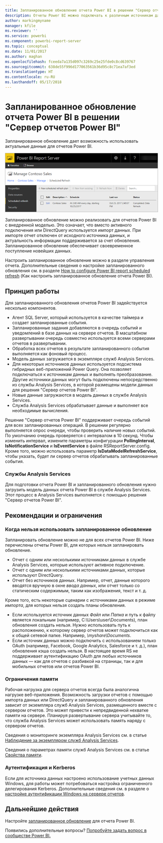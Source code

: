 ```yaml
---
title: Запланированное обновление отчета Power BI в решении "Сервер отчетов Power BI"
description: Отчеты Power BI можно подключать к различным источникам данных. В зависимости от способа использования данных доступны различные источники данных.
author: markingmyname
manager: kfile
ms.reviewer: ''
ms.service: powerbi
ms.component: powerbi-report-server
ms.topic: conceptual
ms.date: 11/01/2017
ms.author: maghan
ms.openlocfilehash: fceeda7a135d097c3269c25e25fde0c8cd639767
ms.sourcegitcommit: 638de55f996d177063561b36d95c8c71ea7af3ed
ms.translationtype: HT
ms.contentlocale: ru-RU
ms.lasthandoff: 05/17/2018
---
```

# <a name="power-bi-report-scheduled-refresh-in-power-bi-report-server"></a>Запланированное обновление отчета Power BI в решении "Сервер отчетов Power BI"
Запланированное обновление дает возможность использовать актуальные данные для отчетов Power BI.

![Запланированное обновление в пределах решения "Сервер отчетов Power BI"](media/scheduled-refresh/scheduled-refresh-success.png)

Запланированное обновление можно реализовать для отчетов Power BI с внедренной моделью. Это означает, что вместо активного подключения или DirectQuery используется импорт данных. При импорте отчет отключен от исходного источника данных, и актуальность информации поддерживается за счет обновления. Запланированное обновление обеспечивает своевременное поступление новейших данных.

Настроить запланированное обновление можно в разделе управления отчета. Дополнительные сведения о настройке запланированного обновления см. в разделе [How to configure Power BI report scheduled refresh](configure-scheduled-refresh.md) (Как настроить запланированное обновление отчета Power BI).

## <a name="how-this-works"></a>Принцип работы
Для запланированного обновления отчетов Power BI задействуется несколько компонентов.

* Агент SQL Server, который используется в качестве таймера и создает запланированные события.
* Запланированные задания добавляются в очередь событий и уведомлений в базе данных на сервере отчетов. В масштабном развертывании очередь совместно используется всеми серверами отчетов в развертывании.
* Обработка всех отчетов в результате запланированного события выполняется как фоновый процесс.
* Модель данных загружается в экземпляре служб Analysis Services.
* Для некоторых источников данных используется подсистема гибридных веб-приложений Power Query. Она позволяет подключаться к источникам данных и выполнять преобразование. Другие источники данных могут быть подключены непосредственно из службы Analysis Services, в которой размещены модели данных для решения "Сервер отчетов Power BI".
* Новые данные загружаются в модель данных в службе Analysis Services.
* Служба Analysis Services обрабатывает данные и выполняет все необходимые вычисления.

Решение "Сервер отчетов Power BI" поддерживает очередь событий для всех запланированных операций. В решении регулярно выполняется опрос очереди, чтобы проверить наличие новых событий. По умолчанию очередь проверяется с интервалом в 10 секунд. Чтобы изменить интервал, измените параметры конфигурации **PollingInterval**, **IsNotificationService** и **IsEventService** в файле RSReportServer.config. Кроме того, можно использовать параметр **IsDataModelRefreshService**, чтобы указать, будет ли сервер отчетов обрабатывать запланированные события.

### <a name="analysis-services"></a>Службы Analysis Services
Для подготовки отчета Power BI и запланированного обновления нужно загрузить модель данных отчета Power BI в службе Analysis Services. Этот процесс в Analysis Services выполняется с помощью решения "Сервер отчетов Power BI".

## <a name="considerations-and-limitations"></a>Рекомендации и ограничения
### <a name="when-scheduled-refresh-cant-be-used"></a>Когда нельзя использовать запланированное обновление
Запланировать обновление можно не для всех отчетов Power BI. Ниже перечислены отчеты Power BI, для которых нельзя запланировать обновление.

* Отчет с одним или несколькими источниками данных в службе Analysis Services, которые используют активное подключение.
* Отчет с одним или несколькими источниками данных, которые используют DirectQuery.
* Отчет без источников данных. Например, отчет, данные которого вводятся вручную в окне *ввода данных*, или отчет только со статическим содержимым, таким как изображения, текст и т. д.

Кроме того, есть некоторые сценарии с источниками данных в режиме *импорта*, для которых нельзя создать планы обновления.

* Если используется источник данных *Файл* или *Папка* и путь к файлу является локальным (например, C:\Users\user\Documents), план обновления создать нельзя. Нужно использовать путь к расположению, к которому сервер отчетов может подключиться как к общей сетевой папке. Например, *\\myshare\Documents*.
* Если источник данных можно подключить с использованием только OAuth (например, Facebook, Google Analytics, Salesforce и т. д.), план обновления кэша создать нельзя. В настоящее время RS не поддерживает аутентификацию OAuth для любых источников данных — как для отчетов с разбивкой на страницы, так и для мобильных отчетов или отчетов Power BI.

### <a name="memory-limits"></a>Ограничения памяти
Рабочая нагрузка для сервера отчетов всегда была аналогична нагрузке веб-приложения. Возможность загрузки отчетов с помощью импорта данных или DirectQuery и запланированного обновления зависит от экземпляра служб Analysis Services, размещенного вместе с сервером отчетов. Это может привести к непредвиденной нехватке памяти на сервере. Планируя развертывание сервера учитывайте то, что служба Analysis Services может использовать память наряду с сервером отчетов.

Сведения о мониторинге экземпляра Analysis Services см. в статье [Наблюдение за экземпляром служб Analysis Services](https://docs.microsoft.com/sql/analysis-services/instances/monitor-an-analysis-services-instance).

Сведения о параметрах памяти служб Analysis Services см. в статье [Свойства памяти](https://docs.microsoft.com/sql/analysis-services/server-properties/memory-properties).

### <a name="authentication-and-kerberos"></a>Аутентификация и Kerberos
Если для источника данных настроено использование учетных данных Windows, для работы может потребоваться настройка ограниченного делегирования Kerberos. Дополнительные сведения см. в разделе о [настройке аутентификации Windows на сервере отчетов](https://docs.microsoft.com/sql/reporting-services/security/configure-windows-authentication-on-the-report-server).

## <a name="next-steps"></a>Дальнейшие действия
Настройте [запланированное обновление](configure-scheduled-refresh.md) для отчета Power BI.

Появились дополнительные вопросы? [Попробуйте задать вопрос в сообществе Power BI.](https://community.powerbi.com/)

